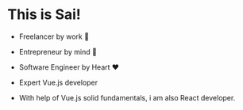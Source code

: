 # This is Sai!

* Freelancer by work 💼
* Entrepreneur by mind 🧠 
* Software Engineer by Heart ❤️

* Expert Vue.js developer
* With help of Vue.js solid fundamentals, i am also React developer.
  
